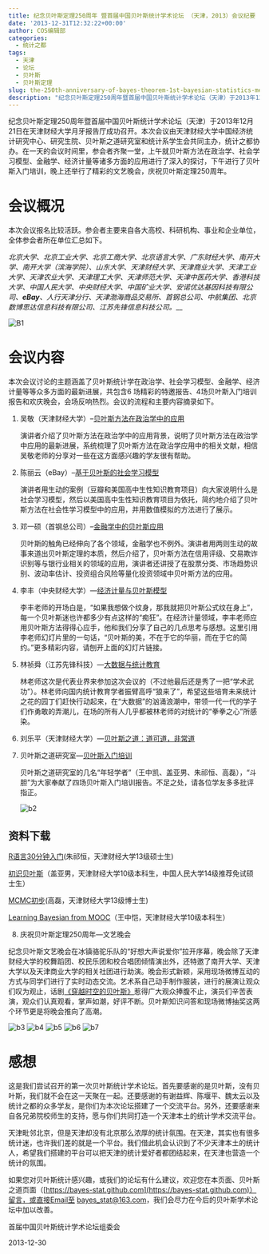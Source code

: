 ```yaml
---
title: 纪念贝叶斯定理250周年 暨首届中国贝叶斯统计学术论坛 （天津，2013）会议纪要
date: '2013-12-31T12:32:22+00:00'
author: COS编辑部
categories:
  - 统计之都
tags:
  - 天津
  - 论坛
  - 贝叶斯
  - 贝叶斯定理
slug: the-250th-anniversary-of-bayes-theorem-1st-bayesian-statistics-meeting
description: "纪念贝叶斯定理250周年暨首届中国贝叶斯统计学术论坛（天津）于2013年12月21日在天津财经大学月牙报告厅成功召开。本次会议由天津财经大学中国经济统计研究中心、研究生院、贝叶斯之道研究室和统计系学生会共同主办，统计之都协办。在一天的会议时间里，参会者齐聚一堂，上午就贝叶斯方法在政治学、社会学习模型、金融学、经济计量等诸多方面的应用进行了深入的探讨，下午进行了贝叶斯入门培训，晚上还举行了精彩的文艺晚会，庆祝贝叶斯定理250周年。"
---
```


纪念贝叶斯定理250周年暨首届中国贝叶斯统计学术论坛（天津）于2013年12月21日在天津财经大学月牙报告厅成功召开。本次会议由天津财经大学中国经济统计研究中心、研究生院、贝叶斯之道研究室和统计系学生会共同主办，统计之都协办。在一天的会议时间里，参会者齐聚一堂，上午就贝叶斯方法在政治学、社会学习模型、金融学、经济计量等诸多方面的应用进行了深入的探讨，下午进行了贝叶斯入门培训，晚上还举行了精彩的文艺晚会，庆祝贝叶斯定理250周年。

# 会议概况

本次会议报名比较活跃。参会者主要来自各大高校、科研机构、事业和企业单位，全体参会者所在单位汇总如下。

_北京大学、北京工业大学、北京工商大学、北京语言大学、广东财经大学、南开大学、南开大学（滨海学院）、山东大学、天津财经大学、天津商业大学、天津工业大学、天津农业大学、天津理工大学、天津师范大学、天津中医药大学、香港科技大学、中国人民大学、中央财经大学、中国矿业大学、安诺优达基因科技有限公司、__eBay__、人行天津分行、天津渤海商品交易所、首钢总公司、中航集团、北京数博思达信息科技有限公司、江苏先锋信息科技公司。___
  
  
![B1](https://uploads.cosx.org/wp-content/uploads/2013/12/B1.jpg)
  

# 会议内容

本次会议讨论的主题涵盖了贝叶斯统计学在政治学、社会学习模型、金融学、经济计量等等众多方面的最新进展，共包含6 场精彩的特邀报告、4场贝叶斯入门培训报告和欢庆晚会，会场反响热烈。会议的流程和主要内容摘录如下。

1. 吴敬（天津财经大学）–[贝叶斯方法在政治学中的应用](https://uploads.cosx.org/wp-content/uploads/2013/12/下载1-吴敬-贝叶斯方法在政治学中的应用.ppt)

    演讲者介绍了贝叶斯方法在政治学中的应用背景，说明了贝叶斯方法在政治学中应用的最新进展，系统梳理了贝叶斯方法在政治学应用中的相关文献，相信吴敬老师的分享对一些在这方面感兴趣的学友很有帮助。

1. 陈丽云（eBay）–[基于贝叶斯的社会学习模型](https://uploads.cosx.org/wp-content/uploads/2013/12/下载2-Liyun.Chen-slides_social_learning_part.pdf)

    演讲者用生动的案例（豆瓣和美国高中生性知识教育项目）向大家说明什么是社会学习模型，然后以美国高中生性知识教育项目为依托，简约地介绍了贝叶斯方法在社会性学习模型中的应用，并用数值模拟的方法进行了展示。

1. 邓一硕（首钢总公司）–[金融学中的贝叶斯应用](https://uploads.cosx.org/wp-content/uploads/2013/12/下载4-邓一硕-贝叶斯在金融领域的应用概览.pdf)

    贝叶斯的触角已经伸向了各个领域，金融学也不例外。演讲者用两则生动的故事来道出贝叶斯定理的本质，然后介绍了，贝叶斯方法在信用评级、交易欺诈识别等与银行业相关的领域的应用，演讲者还讲授了在股票分类、市场趋势识别、波动率估计、投资组合风险等量化投资领域中贝叶斯方法的应用。

1. 李丰（中央财经大学）—[经济计量与贝叶斯模型](https://uploads.cosx.org/wp-content/uploads/2013/12/下载3-Feng.Li-Bayesian1.pdf)

    李丰老师的开场白是，“如果我想做个纹身，那我就把贝叶斯公式纹在身上”，每一个贝叶斯迷也许都多少有点这样的“痴狂”。在经济计量领域，李丰老师应用贝叶斯方法得得心应手，他和我们分享了自己的几点思考与感想。这里引用李老师幻灯片里的一句话，“贝叶斯的美，不在于它的华丽，而在于它的简约。”更多精彩内容，请刨开上面的幻灯片链接。

1. 林祯舜（江苏先锋科技）—[大数据与统计教育](https://uploads.cosx.org/wp-content/uploads/2013/12/下载5-林祯舜-大数据与统计教育-业界的观点.pdf)

    林老师这次是代表业界来参加这次会议的（不过他最后还是秀了一把“学术武功”）。林老师向国内统计教育学者振臂高呼“狼来了”，希望这些培育未来统计之花的园丁们赶快行动起来，在“大数据”的汹涌浪潮中，带领一代一代的学子们作勇敢的弄潮儿，在场的所有人几乎都被林老师的对统计的“拳拳之心”所感染。

1. 刘乐平（天津财经大学）—[贝叶斯之道：道可道，非常道](https://uploads.cosx.org/wp-content/uploads/2013/12/下载6-刘乐平-贝叶斯之道-道可道-非常道-2013-12-21.ppt)

1. 贝叶斯之道研究室—[贝叶斯入门培训](https://bayes-stat.github.com)

    贝叶斯之道研究室的几名“年轻学者”（王中凯、盖亚男、朱祁恒、高磊），“斗胆”为大家奉献了四场贝叶斯入门培训报告。不足之处，请各位学友多多批评指正。

    ![b2](https://uploads.cosx.org/wp-content/uploads/2013/12/b2.jpg)

## 资料下载

  [R语言30分钟入门](https://uploads.cosx.org/wp-content/uploads/2013/12/下载7-朱祁恒-R语言30分钟入门.rar)(朱祁恒，天津财经大学13级硕士生)

  [初识贝叶斯](https://uploads.cosx.org/wp-content/uploads/2013/12/下载8-盖亚男-初识贝叶斯1.pdf)（盖亚男，天津财经大学10级本科生，中国人民大学14级推荐免试硕士生）

  [MCMC初步](https://uploads.cosx.org/wp-content/uploads/2013/12/下载9-高磊-MCMC初步.rar)(高磊，天津财经大学13级博士生)

  [Learning Bayesian from MOOC](https://uploads.cosx.org/wp-content/uploads/2013/12/下载10-王中恺-Learning-Bayesian-from-MOOC.pdf)（王中恺，天津财经大学10级本科生）


8. 庆祝贝叶斯定理250周年—文艺晚会

纪念贝叶斯文艺晚会在冰镇骆驼乐队的“好想大声说爱你”拉开序幕，晚会除了天津财经大学的校舞蹈团、校民乐团和校合唱团倾情演出外，还特邀了南开大学、天津大学以及天津商业大学的相关社团进行助演。晚会形式新颖，采用现场微博互动的方式与同学们进行了实时动态交流。艺术系自己动手制作服装，进行的展演让观众们叹为观止，话剧[《穿越时空的贝叶斯》](https://uploads.cosx.org/wp-content/uploads/2013/12/下载11-张园-贝叶斯话剧剧本.doc)惹得广大观众捧腹不止，演员们辛苦表演，观众们认真观看，掌声如潮，好评不断。贝叶斯知识问答和现场微博抽奖这两个环节更是将晚会推向了高潮。

![b3](https://uploads.cosx.org/wp-content/uploads/2013/12/b3.jpg) ![b4](https://uploads.cosx.org/wp-content/uploads/2013/12/b4.jpg) ![b5](https://uploads.cosx.org/wp-content/uploads/2013/12/b5.jpg) ![b6](https://uploads.cosx.org/wp-content/uploads/2013/12/b6.jpg) ![b7](https://uploads.cosx.org/wp-content/uploads/2013/12/b7.jpg)


# 感想

这是我们尝试召开的第一次贝叶斯统计学术论坛。首先要感谢的是贝叶斯，没有贝叶斯，我们就不会在这一天聚在一起。还要感谢的有谢益辉、陈堰平、魏太云以及统计之都的众多学友，是你们为本次论坛搭建了一个交流平台。另外，还要感谢来自各兄弟院校师生的支持，愿与你们共同打造一个天津本土的统计学术交流平台。

天津毗邻北京，但是天津却没有北京那么浓厚的统计氛围。在天津，其实也有很多统计迷，也许我们差的就是一个平台。我们借此机会认识到了不少天津本土的统计人，希望我们搭建的平台可以把天津的统计爱好者都团结起来，在天津也营造一个统计的氛围。

如果您对贝叶斯统计感兴趣，或我们的论坛有什么建议，欢迎您在本页面、贝叶斯之道页面（[https://bayes-stat.github.com](https://bayes-stat.github.com)）留言，或直接Email至 bayes_stat@163.com，我们会尽力在今后的贝叶斯学术论坛中加以改善。


  首届中国贝叶斯统计学术论坛组委会

2013-12-30

